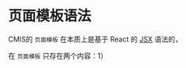 # 页面模板语法

CMIS的 ```页面模板``` 在本质上是基于 React 的 [JSX](#https://facebook.github.io/react/docs/jsx-in-depth.html) 语法的，

在 ```页面模板``` 只存在两个内容：1）